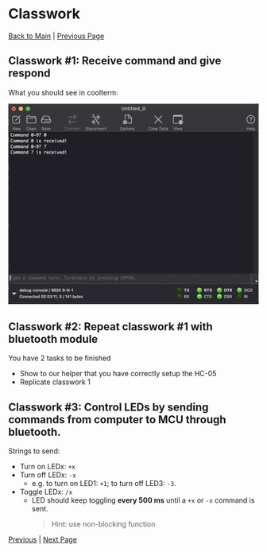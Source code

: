 # Classwork

[Back to Main](./README.md) | [Previous Page](./02-bluetooth.md)

## Classwork #1: Receive command and give respond

What you should see in coolterm:

![](./image/cw1.png)

## Classwork #2: Repeat classwork #1 with bluetooth module

You have 2 tasks to be finished

- Show to our helper that you have correctly setup the HC-05
- Replicate classwork 1

## Classwork #3: Control LEDs by sending commands from computer to MCU through bluetooth.

Strings to send:

- Turn on LEDx: `+x`
- Turn off LEDx: `-x`
  - e.g. to turn on LED1: `+1`; to turn off LED3: `-3`.
- Toggle LEDx: `/x`
  - LED should keep toggling **every 500 ms** until a `+x` or `-x` command is sent.
    > Hint: use non-blocking function

[Previous](./02-bluetooth.md) | [Next Page](./04-homework.md)

